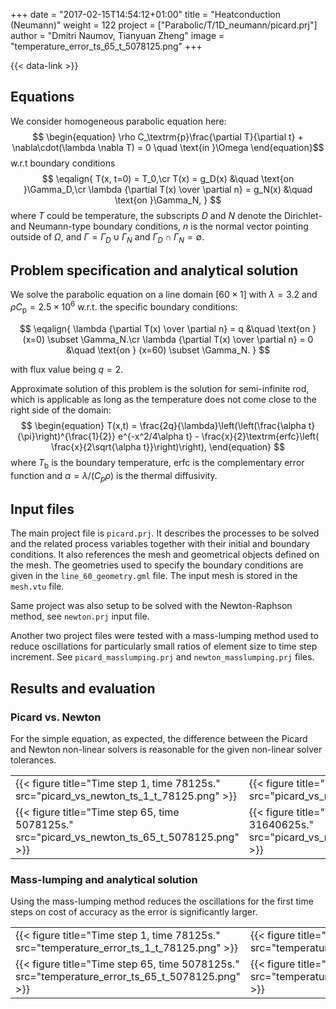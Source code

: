 +++
date = "2017-02-15T14:54:12+01:00"
title = "Heatconduction (Neumann)"
weight = 122
project = ["Parabolic/T/1D_neumann/picard.prj"]
author = "Dmitri Naumov, Tianyuan Zheng"
image = "temperature_error_ts_65_t_5078125.png"
+++

{{< data-link >}}

## Equations

We consider homogeneous parabolic equation here:
$$
\begin{equation}
\rho C_\textrm{p}\frac{\partial T}{\partial t} + \nabla\cdot(\lambda \nabla T) = 0 \quad \text{in }\Omega
\end{equation}$$
w.r.t boundary conditions
$$
\eqalign{
T(x, t=0) = T_0,\cr
T(x) = g_D(x) &\quad \text{on }\Gamma_D,\cr
\lambda {\partial T(x) \over \partial n} = g_N(x) &\quad \text{on }\Gamma_N,
}
$$
where $T$ could be temperature, the subscripts $D$ and $N$ denote the Dirichlet- and Neumann-type boundary conditions, $n$ is the normal vector pointing outside of $\Omega$, and $\Gamma = \Gamma_D \cup \Gamma_N$ and $\Gamma_D \cap \Gamma_N = \emptyset$.

## Problem specification and analytical solution

We solve the parabolic equation on a line domain $[60\times 1]$ with $\lambda  = 3.2$ and $\rho C_\textrm{p} = 2.5 \times 10^6$ w.r.t. the specific boundary conditions:

$$
\eqalign{
\lambda  {\partial T(x) \over \partial n} = q &\quad \text{on } (x=0) \subset \Gamma_N.\cr
\lambda  {\partial T(x) \over \partial n} = 0 &\quad \text{on } (x=60) \subset \Gamma_N.
}
$$

with flux value being $q = 2$.

Approximate solution of this problem is the solution for semi-infinite rod,
which is applicable as long as the temperature does not come close to the right
side of the domain:
$$
\begin{equation}
T(x,t) = \frac{2q}{\lambda}\left(\left(\frac{\alpha t}{\pi}\right)^{\frac{1}{2}} e^{-x^2/4\alpha t} - \frac{x}{2}\textrm{erfc}\left( \frac{x}{2\sqrt{\alpha  t}}\right)\right),
\end{equation}
$$
where $T_\textrm{b}$ is the boundary temperature, $\textrm{erfc}$ is the complementary error function and $\alpha = \lambda/(C_p \rho)$ is the thermal diffusivity.

## Input files

The main project file is `picard.prj`. It describes the processes to be solved and the related process variables together with their initial and boundary conditions. It also references the mesh and geometrical objects defined on the mesh.
The geometries used to specify the boundary conditions are given in the
`line_60_geometry.gml` file.  The input mesh is stored in the `mesh.vtu` file.

Same project was also setup to be solved with the Newton-Raphson method, see
`newton.prj` input file.

Another two project files were tested with a mass-lumping method used to
reduce oscillations for particularly small ratios of element size to time step
increment. See `picard_masslumping.prj` and `newton_masslumping.prj` files.

## Results and evaluation

### Picard vs. Newton

For the simple equation, as expected, the difference between the Picard and
Newton non-linear solvers is reasonable for the given non-linear solver
tolerances.

<!-- vale off -->

|          |                    |
|----------|--------------------|
| {{< figure title="Time step 1, time 78125s."      src="picard_vs_newton_ts_1_t_78125.png"      >}} | {{< figure title="Time step 3, time 234375s."     src="picard_vs_newton_ts_3_t_234375.png"     >}} |
| {{< figure title="Time step 65, time 5078125s."   src="picard_vs_newton_ts_65_t_5078125.png"   >}} | {{< figure title="Time step 405, time 31640625s." src="picard_vs_newton_ts_405_t_31640625.png" >}} |

### Mass-lumping and analytical solution

Using the mass-lumping method reduces the oscillations for the first time steps
on cost of accuracy as the error is significantly larger.

|          |                    |
|----------|--------------------|
| {{< figure title="Time step 1, time 78125s."      src="temperature_error_ts_1_t_78125.png"      >}} | {{< figure title="Time step 3, time 234375s."     src="temperature_error_ts_3_t_234375.png"     >}} |
| {{< figure title="Time step 65, time 5078125s."   src="temperature_error_ts_65_t_5078125.png"   >}} | {{< figure title="Time step 405, time 31640625s." src="temperature_error_ts_405_t_31640625.png" >}} |

<!-- vale on -->
